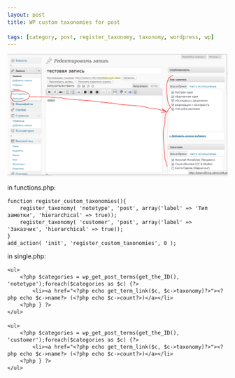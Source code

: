 ```yaml
---
layout: post
title: WP custom taxonomies for post

tags: [category, post, register_taxonomy, taxonomy, wordpress, wp]
---
```


![screenshot](/images/wp/19.png)

in functions.php:

    function register_custom_taxonomies(){
        register_taxonomy( 'notetype', 'post', array('label' => 'Тип заметки', 'hierarchical' => true));
        register_taxonomy( 'customer', 'post', array('label' => 'Заказчик', 'hierarchical' => true));
    }
    add_action( 'init', 'register_custom_taxonomies', 0 );

in single.php:

    <ul>
        <?php $categories = wp_get_post_terms(get_the_ID(), 'notetype');foreach($categories as $c) {?>
            <li><a href="<?php echo get_term_link($c, $c->taxonomy)?>"><?php echo $c->name?> (<?php echo $c->count?>)</a></li>
        <?php } ?>
    </ul>

    <ul>
        <?php $categories = wp_get_post_terms(get_the_ID(), 'customer');foreach($categories as $c) {?>
            <li><a href="<?php echo get_term_link($c, $c->taxonomy)?>"><?php echo $c->name?> (<?php echo $c->count?>)</a></li>
        <?php } ?>
    </ul>

